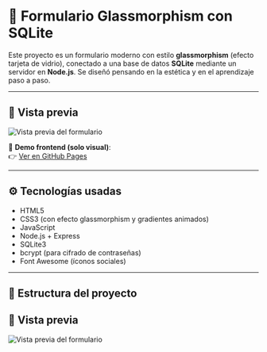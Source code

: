 # 🧊 Formulario Glassmorphism con SQLite

Este proyecto es un formulario moderno con estilo **glassmorphism** (efecto tarjeta de vidrio), conectado a una base de datos **SQLite** mediante un servidor en **Node.js**. Se diseñó pensando en la estética y en el aprendizaje paso a paso.

---
## 🎨 Vista previa

![Vista previa del formulario](./public/captura_formulario.png)

🔗 **Demo frontend (solo visual)**:  
👉 [Ver en GitHub Pages](https://yeison156.github.io/formulario-glassmorphism-sqlite/)

---
## ⚙️ Tecnologías usadas

- HTML5
- CSS3 (con efecto glassmorphism y gradientes animados)
- JavaScript
- Node.js + Express
- SQLite3
- bcrypt (para cifrado de contraseñas)
- Font Awesome (íconos sociales)
---
## 📁 Estructura del proyecto
## 🎨 Vista previa

![Vista previa del formulario](public/formulario.png)


